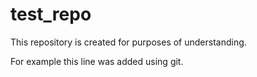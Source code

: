 # test_repo
This repository is created for purposes of understanding.

For example this line was added using git.
